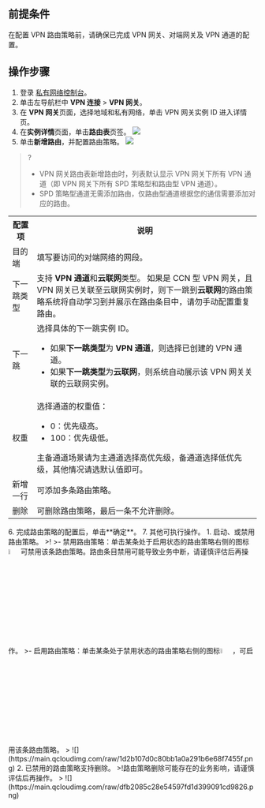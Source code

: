 ## 前提条件
在配置 VPN 路由策略前，请确保已完成 VPN 网关、对端网关及 VPN 通道的配置。

## 操作步骤
1. 登录 [私有网络控制台](https://console.cloud.tencent.com/vpc/vpc?rid=1)。
2. 单击左导航栏中 **VPN 连接** > **VPN 网关**。
3. 在 **VPN 网关**页面，选择地域和私有网络，单击 VPN 网关实例 ID 进入详情页。
4. 在**实例详情**页面，单击**路由表**页签。
   ![](https://main.qcloudimg.com/raw/d261071d65c453ecf21d3980d1b3a8cd.png)
5. 单击**新增路由**，并配置路由策略。
![](https://main.qcloudimg.com/raw/288637983594aa439f67c2ee00a7a12a.png)
>?
>- VPN 网关路由表新增路由时，列表默认显示 VPN 网关下所有 VPN 通道（即 VPN 网关下所有 SPD 策略型和路由型 VPN 通道）。
>- SPD 策略型通道无需添加路由，仅路由型通道根据您的通信需要添加对应的路由。
>
<table>
<tr>
<th>配置项</th>
<th>说明</th>
</tr>
<tr>
<td>目的端</td>
<td>填写要访问的对端网络的网段。</td>
</tr>
<tr>
<td>下一跳类型</td>
<td>支持<b> VPN 通道</b>和<b>云联网</b>类型。
<dx-alert infotype="explain" title="">
如果是 CCN 型 VPN 网关，且 VPN 网关已关联至云联网实例时，则下一跳到<b>云联网</b>的路由策略系统将自动学习到并展示在路由条目中，请勿手动配置重复路由。
</dx-alert>
</td>
</tr>
<tr>
<td>下一跳</td>
<td>选择具体的下一跳实例 ID。<ul><li>如果<b>下一跳类型</b>为<b> VPN 通道</b>，则选择已创建的 VPN 通道。</li><li>如果<b>下一跳类型</b>为<b>云联网</b>，则系统自动展示该 VPN 网关关联的云联网实例。</li></ul></td>
</tr>
<tr>
<td>权重</td>
<td>选择通道的权重值：<ul><li>0：优先级高。</li><li>100：优先级低。</li></ul>
<dx-alert infotype="explain" title="">
主备通道场景请为主通道选择高优先级，备通道选择低优先级，其他情况请选默认值即可。
</dx-alert>
</td>
</tr>
<tr>
<td>新增一行</td>
<td>可添加多条路由策略。</td>
</tr>
<tr>
<td>删除</td>
<td>可删除路由策略，最后一条不允许删除。</td>
</tr>
</table>
6. 完成路由策略的配置后，单击**确定**。
7. 其他可执行操作。
  1. 启动、或禁用路由策略。
>!
>- 禁用路由策略：单击某条处于启用状态的路由策略右侧的图标<img src="https://qcloudimg.tencent-cloud.cn/raw/2913784b020055bf99f4d06f94a015c0.png" width="5%">可禁用该条路由策略。路由条目禁用可能导致业务中断，请谨慎评估后再操作。
>- 启用路由策略：单击某条处于禁用状态的路由策略右侧的图标<img src="https://qcloudimg.tencent-cloud.cn/raw/d60e0509787d8060bb522b925dd7bbd6.png" width="5%">，可启用该条路由策略。
>
 ![](https://main.qcloudimg.com/raw/1d2b107d0c80bb1a0a291b6e68f7455f.png)
  2. 已禁用的路由策略支持删除。
>!路由策略删除可能存在的业务影响，请谨慎评估后再操作。
>
 ![](https://main.qcloudimg.com/raw/dfb2085c28e54597fd1d399091cd9826.png)


